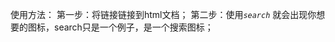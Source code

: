 使用方法：
第一步：将链接<code><link rel="stylesheet" href="https://fonts.googleapis.com/icon?family=Material+Icons"></code>链接到html文档；
第二步：使用<code><i class="material-icons">search</i></code> 就会出现你想要的图标，search只是一个例子，是一个搜索图标；
